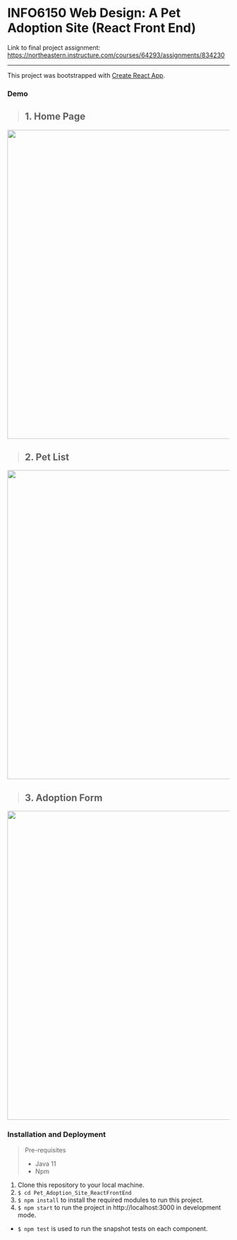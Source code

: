 # INFO6150 Web Design: A Pet Adoption Site (React Front End)

Link to final project assignment: https://northeastern.instructure.com/courses/64293/assignments/834230

<hr>

This project was bootstrapped with [Create React App](https://github.com/facebook/create-react-app).


### Demo
>## 1. Home Page
<img src="https://github.com/viobai/Pet_Adoption_Site_ReactFrontEnd/blob/master/HomePg.gif" width="700"/>

>## 2. Pet List
<img src="https://github.com/viobai/Pet_Adoption_Site_ReactFrontEnd/blob/master/ListPg%20.gif" width="700"/>

>## 3. Adoption Form
<img src="https://github.com/viobai/Pet_Adoption_Site_ReactFrontEnd/blob/master/AdptForm.gif" width="700"/>

### Installation and Deployment

> Pre-requisites
> * Java 11
> * Npm

1. Clone this repository to your local machine.
2. <code>$ cd Pet_Adoption_Site_ReactFrontEnd</code>
3. <code>$ npm install</code> to install the required modules to run this project.
4. <code>$ npm start</code> to run the project in http://localhost:3000 in development mode.

* <code>$ npm test</code> is used to run the snapshot tests on each component.
